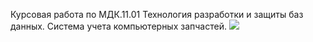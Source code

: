 Курсовая работа по МДК.11.01 Технология разработки и защиты баз данных.
Система учета компьютерных запчастей.
![](https://geps.dev/progress/30?dangerColor=800000&warningColor=ff9900&successColor=006600)
